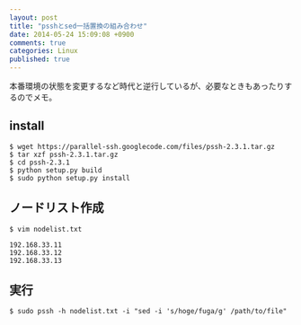 ```yaml
---
layout: post
title: "psshとsed一括置換の組み合わせ"
date: 2014-05-24 15:09:08 +0900
comments: true
categories: Linux
published: true
---
```


本番環境の状態を変更するなど時代と逆行しているが、必要なときもあったりするのでメモ。

## install

```
$ wget https://parallel-ssh.googlecode.com/files/pssh-2.3.1.tar.gz
$ tar xzf pssh-2.3.1.tar.gz
$ cd pssh-2.3.1
$ python setup.py build
$ sudo python setup.py install
```

## ノードリスト作成

```
$ vim nodelist.txt
```

```
192.168.33.11
192.168.33.12
192.168.33.13
```

## 実行

```
$ sudo pssh -h nodelist.txt -i "sed -i 's/hoge/fuga/g' /path/to/file"
```

